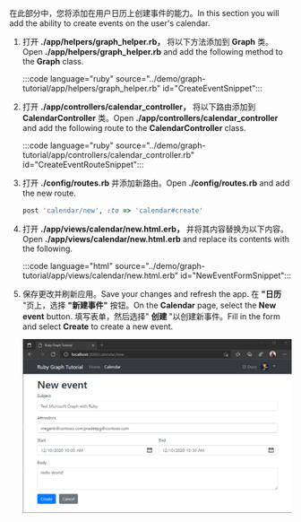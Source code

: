 <!-- markdownlint-disable MD002 MD041 -->

<span data-ttu-id="25684-101">在此部分中，您将添加在用户日历上创建事件的能力。</span><span class="sxs-lookup"><span data-stu-id="25684-101">In this section you will add the ability to create events on the user's calendar.</span></span>

1. <span data-ttu-id="25684-102">打开 **./app/helpers/graph_helper.rb，** 将以下方法添加到 **Graph** 类。</span><span class="sxs-lookup"><span data-stu-id="25684-102">Open **./app/helpers/graph_helper.rb** and add the following method to the **Graph** class.</span></span>

    :::code language="ruby" source="../demo/graph-tutorial/app/helpers/graph_helper.rb" id="CreateEventSnippet":::

1. <span data-ttu-id="25684-103">打开 **./app/controllers/calendar_controller，** 将以下路由添加到 **CalendarController** 类。</span><span class="sxs-lookup"><span data-stu-id="25684-103">Open **./app/controllers/calendar_controller** and add the following route to the **CalendarController** class.</span></span>

    :::code language="ruby" source="../demo/graph-tutorial/app/controllers/calendar_controller.rb" id="CreateEventRouteSnippet":::

1. <span data-ttu-id="25684-104">打开 **./config/routes.rb** 并添加新路由。</span><span class="sxs-lookup"><span data-stu-id="25684-104">Open **./config/routes.rb** and add the new route.</span></span>

    ```ruby
    post 'calendar/new', :to => 'calendar#create'
    ```

1. <span data-ttu-id="25684-105">打开 **./app/views/calendar/new.html.erb，** 并将其内容替换为以下内容。</span><span class="sxs-lookup"><span data-stu-id="25684-105">Open **./app/views/calendar/new.html.erb** and replace its contents with the following.</span></span>

    :::code language="html" source="../demo/graph-tutorial/app/views/calendar/new.html.erb" id="NewEventFormSnippet":::

1. <span data-ttu-id="25684-106">保存更改并刷新应用。</span><span class="sxs-lookup"><span data-stu-id="25684-106">Save your changes and refresh the app.</span></span> <span data-ttu-id="25684-107">在 **"日历** "页上，选择 **"新建事件"** 按钮。</span><span class="sxs-lookup"><span data-stu-id="25684-107">On the **Calendar** page, select the **New event** button.</span></span> <span data-ttu-id="25684-108">填写表单，然后选择" **创建** "以创建新事件。</span><span class="sxs-lookup"><span data-stu-id="25684-108">Fill in the form and select **Create** to create a new event.</span></span>

    ![新事件表单的屏幕截图](images/create-event-01.png)
